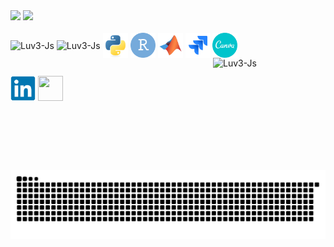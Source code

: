 <div>
  <img height="180em" src="https://github-readme-stats.vercel.app/api?username=luv3&show_icons=true&theme=tokyonight&include_all_commits=true&count_private=true"/>
  <img height="180em" src="https://github-readme-stats.vercel.app/api/top-langs/?username=luv3&layout-compact&langs_count-16&theme=tokyonight"/>
</div>
<div style="display: inline_block"><br>
   <img align="center" alt="Luv3-Js" height="40" width="40" src="https://img.icons8.com/color/2048/000000/power-bi.svg">
  <img align="center" alt="Luv3-Js" height="40" width="40" src="https://img.icons8.com/color/2048/000000/ms-excel.svg">
  <img align="center" alt="Luv3-Js" height="40" width="40" src="https://raw.githubusercontent.com/devicons/devicon/master/icons/python/python-original.svg">
  <img align="center" alt="Luv3-Js" height="40" width="40" src="https://raw.githubusercontent.com/devicons/devicon/master/icons/rstudio/rstudio-original.svg">
  <img align="center" alt="Luv3-Js" height="40" width="40" src="https://raw.githubusercontent.com/devicons/devicon/master/icons/matlab/matlab-original.svg">
  <img align="center" alt="Luv3-Js" height="40" width="40" src="https://raw.githubusercontent.com/devicons/devicon/master/icons/jira/jira-original.svg">
  <img align="center" alt="Luv3-Js" height="40" width="40" src="https://raw.githubusercontent.com/devicons/devicon/master/icons/canva/canva-original.svg">
<img align="right" alt="Luv3-Js" height="180" width="180" src="https://media3.giphy.com/media/QVmVXXMBVa68zwub4N/giphy.gif?cid=ecf05e47ly5zkhvwykwgip3t3gxikmootfto4yw0pmej3urd&rid=giphy.gif&ct=g">
  
</div>

  ##
  
<div>
  <a href= "https://www.linkedin.com/in/lucasvsouza/" target="_blank"><img height="40" width="40" src="https://raw.githubusercontent.com/devicons/devicon/master/icons/linkedin/linkedin-original.svg" target="_blank"><a/>
  <a href= "https://discord.gg/Luv3#1623" target="_blank"><img height="40" width="40" src="https://img.icons8.com/fluency/240/000000/discord-logo.svg" target="_blank"><a/>
</div>
    
    
  
  ![Snake animation](https://github.com/luv3/luv3/blob/output/github-contribution-grid-snake.svg)
